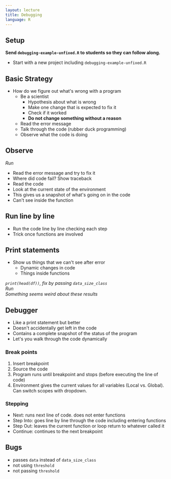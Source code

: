 ```yaml
---
layout: lecture
title: Debugging
language: R
---
```


## Setup

**Send `debugging-example-unfixed.R` to students so they can follow along.**

* Start with a new project including `debugging-example-unfixed.R`

## Basic Strategy

* How do we figure out what's wrong with a program
    * Be a scientist
	    * Hypothesis about what is wrong
	    * Make one change that is expected to fix it
		* Check if it worked
		* **Do not change something without a reason**
    * Read the error message
    * Talk through the code (rubber duck programming)
	* Observe what the code is doing


## Observe

*Run*

* Read the error message and try to fix it
* Where did code fail? Show traceback
* Read the code
* Look at the current state of the environment
* This gives us a snapshot of what's going on in the code
* Can't see inside the function


## Run line by line

* Run the code line by line checking each step
* Trick once functions are involved


## Print statements
* Show us things that we can't see after error
    * Dynamic changes in code
	* Things inside functions

*`print(head(df))`, fix by passing `data_size_class`*  
*Run*  
*Something seems weird about these results*
	

## Debugger

* Like a print statement but better
* Doesn't accidentally get left in the code
* Contains a complete snapshot of the status of the program
* Let's you walk through the code dynamically


### Break points

1. Insert breakpoint
2. Source the code
3. Program runs until breakpoint and stops (before executing the line of code)
4. Environment gives the current values for all variables (Local
   vs. Global). Can switch scopes with dropdown.


### Stepping

* Next: runs next line of code. does not enter functions
* Step Into: goes line by line through the code including entering functions
* Step Out: leaves the current function or loop return to whatever called it
* Continue: continues to the next breakpoint


## Bugs

* passes `data` instead of `data_size_class`
* not using `threshold`
* not passing `threshold`

